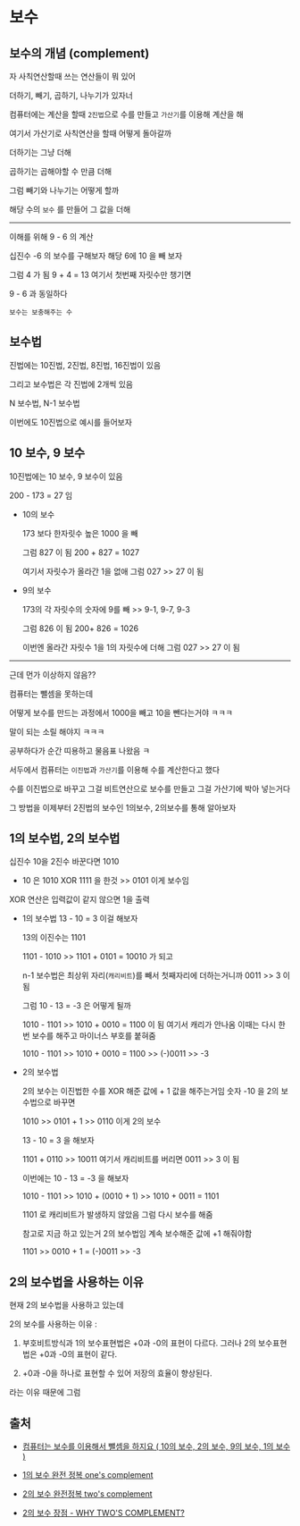 # 보수

## 보수의 개념 (complement)

자 사칙연산할때 쓰는 연산들이 뭐 있어

더하기, 빼기, 곱하기, 나누기가 있자너

컴퓨터에는 계산을 할때 `2진법`으로 수를 만들고 `가산기`를 이용해 계산을 해

여기서 가산기로 사칙연산을 할때 어떻게 돌아갈까

더하기는 그냥 더해

곱하기는 곱해야할 수 만큼 더해

그럼 빼기와 나누기는 어떻게 할까

해당 수의 `보수` 를 만들어 그 값을 더해

---

이해를 위해 9 - 6 의 계산

십진수 -6 의 보수를 구해보자 해당 6에 10 을 빼 보자

그럼 4 가 됨 9 + 4 = 13 여기서 첫번째 자릿수만 챙기면

9 - 6 과 동일하다

`보수는 보충해주는 수`

## 보수법

진법에는 10진법, 2진법, 8진법, 16진법이 있음

그리고 보수법은 각 진법에 2개씩 있음

N 보수법, N-1 보수법

이번에도 10진법으로 예시를 들어보자

## 10 보수, 9 보수

10진법에는 10 보수, 9 보수이 있음

200 - 173 = 27 임

- 10의 보수

  173 보다 한자릿수 높은 1000 을 빼

  그럼 827 이 됨 200 + 827 = 1027

  여기서 자릿수가 올라간 1을 없애 그럼 027 >> 27 이 됨

- 9의 보수

  173의 각 자릿수의 숫자에 9를 빼 >> 9-1, 9-7, 9-3

  그럼 826 이 됨 200+ 826 = 1026

  이번엔 올라간 자릿수 1을 1의 자릿수에 더해 그럼 027 >> 27 이 됨

---

근데 먼가 이상하지 않음??

컴퓨터는 뺄셈을 못하는데

어떻게 보수를 만드는 과정에서 1000을 빼고 10을 뺀다는거야 ㅋㅋㅋ

말이 되는 소릴 해야지 ㅋㅋㅋ

공부하다가 순간 띠용하고 물음표 나왔음 ㅋ

서두에서 컴퓨터는 `이진법`과 `가산기`를 이용해 수를 계산한다고 했다

수를 이진법으로 바꾸고 그걸 비트연산으로 보수를 만들고 그걸 가산기에 박아 넣는거다

그 방법을 이제부터 2진법의 보수인 1의보수, 2의보수를 통해 알아보자

## 1의 보수법, 2의 보수법

십진수 10을 2진수 바꾼다면 1010

- 10 은 1010 XOR 1111 을 한것 >> 0101 이게 보수임

XOR 연산은 입력값이 같지 않으면 1을 출력

- 1의 보수법
  13 - 10 = 3 이걸 해보자

  13의 이진수는 1101

  1101 - 1010 >> 1101 + 0101 = 10010 가 되고

  n-1 보수법은 최상위 자리(`캐리비트`)를 빼서 첫째자리에 더하는거니까 0011 >> 3 이 됨

  그럼 10 - 13 = -3 은 어떻게 될까

  1010 - 1101 >> 1010 + 0010 = 1100 이 됨 여기서 캐리가 안나옴 이때는 다시 한번 보수를 해주고 마이너스 부호를 붙혀줌

  1010 - 1101 >> 1010 + 0010 = 1100 >> (-)0011 >> -3

- 2의 보수법

  2의 보수는 이진법한 수를 XOR 해준 값에 + 1 값을 해주는거임 숫자 -10 을 2의 보수법으로 바꾸면

  1010 >> 0101 + 1 >> 0110 이게 2의 보수

  13 - 10 = 3 을 해보자

  1101 + 0110 >> 10011 여기서 캐리비트를 버리면 0011 >> 3 이 됨

  이번에는 10 - 13 = -3 을 해보자

  1010 - 1101 >> 1010 + (0010 + 1) >> 1010 + 0011 = 1101

  1101 로 캐리비트가 발생하지 않았음 그럼 다시 보수를 해줌

  참고로 지금 하고 있는거 2의 보수법임 계속 보수해준 값에 +1 해줘야함

  1101 >> 0010 + 1 = (-)0011 >> -3

## 2의 보수법을 사용하는 이유

현재 2의 보수법을 사용하고 있는데

2의 보수를 사용하는 이유 :

1. 부호비트방식과 1의 보수표현법은 +0과 -0의 표현이 다르다.
   그러나 2의 보수표현법은 +0과 -0의 표현이 같다.

2. +0과 -0을 하나로 표현할 수 있어 저장의 효율이 향상된다.

라는 이유 때문에 그럼

## 출처

- [컴퓨터는 보수를 이용해서 뺄셈을 하지요 ( 10의 보수, 2의 보수, 9의 보수, 1의 보수 )](https://www.youtube.com/watch?v=ouSqaaumhvE)

- [1의 보수 완전 정복 one's complement](https://www.youtube.com/watch?v=MlxJPWBdV0Q)

- [2의 보수 완전정복 two's complement](https://www.youtube.com/watch?v=h2ktWG7vcJ4&t=8s)

- [2의 보수 장점 - WHY TWO'S COMPLEMENT?](https://www.youtube.com/watch?v=FFAZFIsqBrA)
